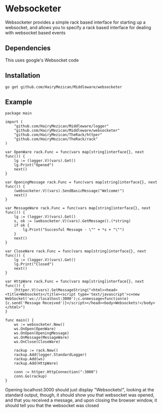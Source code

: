 #	Websocketer
Websocketer provides a simple rack based interface for starting up a websocket, and allows you to specify a rack based interface for dealing with websocket based events

## 	Dependencies
This uses google's Websocket code

## 	Installation
`go get github.com/HairyMezican/Middleware/websocketer`

## 	Example

    package main

	import (
		"github.com/HairyMezican/Middleware/logger"
		"github.com/HairyMezican/Middleware/websocketer"
		"github.com/HairyMezican/TheRack/httper"
		"github.com/HairyMezican/TheRack/rack"
	)

	var OpenWare rack.Func = func(vars map[string]interface{}, next func()) {
		lg := (logger.V)(vars).Get()
		lg.Print("Opened")
		next()
	}

	var OpeningMessage rack.Func = func(vars map[string]interface{}, next func()) {
		(websocketer.V)(vars).SendBasicMessage("Welcome!")
		next()
	}

	var MessageWare rack.Func = func(vars map[string]interface{}, next func()) {
		lg := (logger.V)(vars).Get()
		s, ok := (websocketer.V)(vars).GetMessage().(*string)
		if ok {
			lg.Print("Succesful Message - \"" + *s + "\"")
		}
		next()
	}

	var CloseWare rack.Func = func(vars map[string]interface{}, next func()) {
		lg := (logger.V)(vars).Get()
		lg.Print("Closed")
		next()
	}

	var HttpWare rack.Func = func(vars map[string]interface{}, next func()) {
		(httper.V)(vars).SetMessageString("<html><head><title>Websockets</title><script type='text/javascript'>c=new WebSocket('ws://localhost:3000');c.onmessage=function(e){c.send('Message Received')}</script></head><body>Websockets!</body></html>")
	}

	func main() {
		ws := websocketer.New()
		ws.OnOpen(OpenWare)
		ws.OnOpen(OpeningMessage)
		ws.OnMessage(MessageWare)
		ws.OnClose(CloseWare)

		rackup := rack.New()
		rackup.Add(logger.StandardLogger)
		rackup.Add(ws)
		rackup.Add(HttpWare)

		conn := httper.HttpConnection(":3000")
		conn.Go(rackup)
	}
	
	
Opening localhost:3000 should just display "Websockets!", looking at the standard output, though, it should show you that websocket was opened, and that you received a message, and upon closing the browser window, it should tell you that the websocket was closed